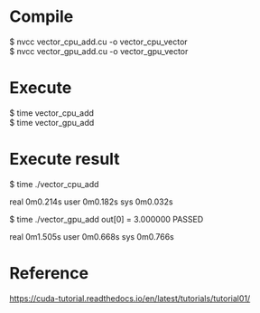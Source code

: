 # Compile  
$ nvcc vector_cpu_add.cu -o vector_cpu_vector  
$ nvcc vector_gpu_add.cu -o vector_gpu_vector  
# Execute
$ time vector_cpu_add    
$ time vector_gpu_add  

# Execute result
$ time ./vector_cpu_add

real    0m0.214s
user    0m0.182s
sys     0m0.032s

$ time ./vector_gpu_add
out[0] = 3.000000
PASSED

real    0m1.505s
user    0m0.668s
sys     0m0.766s

# Reference 
https://cuda-tutorial.readthedocs.io/en/latest/tutorials/tutorial01/  


